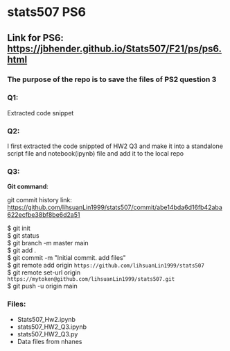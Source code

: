 # stats507 PS6

## Link for PS6: https://jbhender.github.io/Stats507/F21/ps/ps6.html

### The purpose of the repo is to save the files of PS2 question 3

### Q1:

Extracted code snippet

### Q2:

I first extracted the code snippted of HW2 Q3 and make it into a standalone script file and notebook(ipynb) file and add it to the local repo


### Q3:

**Git command**: 

git commit history link: https://github.com/lihsuanLin1999/stats507/commit/abe14bda6d16fb42aba622ecfbe38bf8be6d2a51

$ git init\
$ git status\
$ git branch -m master main\
$ git add .\
$ git commit -m "Initial commit. add files"\
$ git remote add origin `https://github.com/lihsuanLin1999/stats507`\
$ git remote set-url origin `https://mytoken@github.com/lihsuanLin1999/stats507.git`\
$ git push -u origin main
  
 



### Files:
-  Stats507_Hw2.ipynb
-  stats507_HW2_Q3.ipynb
-  stats507_HW2_Q3.py
-  Data files from nhanes

